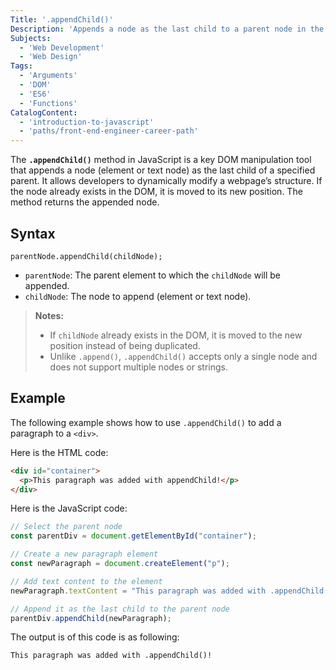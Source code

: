 ```yaml
---
Title: '.appendChild()'
Description: 'Appends a node as the last child to a parent node in the DOM.'
Subjects:
  - 'Web Development'
  - 'Web Design'
Tags:
  - 'Arguments'
  - 'DOM'
  - 'ES6'
  - 'Functions'
CatalogContent:
  - 'introduction-to-javascript'
  - 'paths/front-end-engineer-career-path'
---
```


The **`.appendChild()`** method in JavaScript is a key DOM manipulation tool that appends a node (element or text node) as the last child of a specified parent. It allows developers to dynamically modify a webpage’s structure. If the node already exists in the DOM, it is moved to its new position. The method returns the appended node.

## Syntax

```pseudo
parentNode.appendChild(childNode);
```

- `parentNode`: The parent element to which the `childNode` will be appended.
- `childNode`: The node to append (element or text node).

> **Notes:**
>
> - If `childNode` already exists in the DOM, it is moved to the new position instead of being duplicated.
> - Unlike `.append()`, `.appendChild()` accepts only a single node and does not support multiple nodes or strings.

## Example

The following example shows how to use `.appendChild()` to add a paragraph to a `<div>`.

Here is the HTML code:

```html
<div id="container">
  <p>This paragraph was added with appendChild!</p>
</div>
```

Here is the JavaScript code:

```js
// Select the parent node
const parentDiv = document.getElementById("container");

// Create a new paragraph element
const newParagraph = document.createElement("p");

// Add text content to the element
newParagraph.textContent = "This paragraph was added with .appendChild()!";

// Append it as the last child to the parent node
parentDiv.appendChild(newParagraph);
```

The output is of this code is as following:

```plaintext
This paragraph was added with .appendChild()!
```

